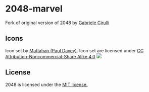 # 2048-marvel
Fork of original version of 2048 by [Gabriele Cirulli](https://github.com/gabrielecirulli/2048)

## Icons
Icon set by [Mattahan (Paul Davey)](http://www.iconarchive.com/artist/mattahan.html). Icon set are licensed under [CC Attribution-Noncommercial-Share Alike 4.0](http://creativecommons.org/licenses/by/4.0/) [<img src="https://i.creativecommons.org/l/by/4.0/88x31.png">](http://creativecommons.org/licenses/by/4.0/)
## License
2048 is licensed under the [MIT license.](https://github.com/gabrielecirulli/2048/blob/master/LICENSE.txt)

